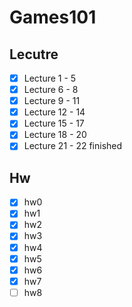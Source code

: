 # Games101

## Lecutre
- [X] Lecture 1 - 5
- [X] Lecture 6 - 8
- [X] Lecture 9 - 11
- [X] Lecture 12 - 14
- [X] Lecture 15 - 17
- [X] Lecture 18 - 20
- [X] Lecture 21 - 22
finished
## Hw
- [X] hw0 
- [X] hw1 
- [x] hw2
- [x] hw3
- [x] hw4
- [x] hw5
- [x] hw6
- [x] hw7
- [ ] hw8

